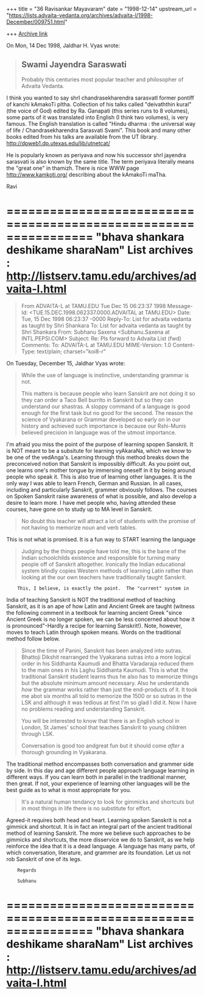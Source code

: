 +++
title = "36 Ravisankar Mayavaram"
date = "1998-12-14"
upstream_url = "https://lists.advaita-vedanta.org/archives/advaita-l/1998-December/009751.html"

+++
[Archive link](https://lists.advaita-vedanta.org/archives/advaita-l/1998-December/009751.html)

On Mon, 14 Dec 1998, Jaldhar H. Vyas wrote:
> Swami Jayendra Saraswati
> ------------------------
>
> Probably this centuries most popular teacher and philosopher of Advaita
> Vedanta.


I think you wanted to say shrI chandrasekharendra sarasvatI
former pontiff of kanchi kAmakoTi pItha. Collection of his talks
called "deivaththin kural" (the voice of God) edited by Ra.
Ganapati (this series runs to 8 volumes), some parts of it was
translated into English (I think two volumes), is very famous.
The English translation is called "Hindu dharma : the universal
way of life / Chandrasekharendra Sarasvati Svami". This book and
many other books edited from his talks are available from the UT
library. http://dpweb1.dp.utexas.edu/lib/utnetcat/

  He is popularly known as periyava and now his successor shrI
jayendra sarasvati is also known by the same title. The term
periyava literally means the "great one" in thamizh. There is
nice WWW page  http://www.kamkoti.org/ describing about the
kAmakoTi maTha.


Ravi

================================================================
"bhava shankara deshikame sharaNam"
List archives : http://listserv.tamu.edu/archives/advaita-l.html
================================================================
>From ADVAITA-L at TAMU.EDU Tue Dec 15 06:23:37 1998
Message-Id: <TUE.15.DEC.1998.062337.0000.ADVAITAL at TAMU.EDU>
Date: Tue, 15 Dec 1998 06:23:37 -0000
Reply-To: List for advaita vedanta as taught by Shri Shankara
        <ADVAITA-L at TAMU.EDU>
To: List for advaita vedanta as taught by Shri Shankara
        <ADVAITA-L at TAMU.EDU>
From: Subhanu Saxena <Subhanu.Saxena at INTL.PEPSI.COM>
Subject: Re: Pls forward to Advaita List (fwd)
Comments: To: ADVAITA-L at TAMU.EDU
MIME-Version: 1.0
Content-Type: text/plain; charset="koi8-r"

On Tuesday, December 15, Jaldhar Vyas wrote:
> While the use of language is instinctive, understanding grammar is
> not.
>
> This matters is because people who learn Sanskrit are not doing it so they
> can order a Taco Bell burrito in Sanskrit but so they can understand our
> shastras.  A sloppy command of a language is good enough for the first
> task but no good for the second.  The reason the science of Vyakarana or
> Grammar developed so early on in our history and achieved such importance
> is because our Rshi-Munis believed precision in language was of the utmost
> importance.
>
>
I'm afraid you miss the point of the purpose of learning spopen Sanskrit.
It is NOT meant to be a subsitute for learning vyAkaraNa, which we know to
be one of the vedAnga's.  Learning through this method breaks down the
preconceived notion that Sanskrit is impossibly difficult.  As you point
out, one learns one's mother tongue by immersing oneself in it by being
around people who speak it.  This is also true of learning other languages.
It is the only way I was able to learn French, German and Russian. In all
cases, including and particularly Sanskrit, grammer obviously follows.  The
courses on Spoken Sanskrit raise awareness of what is possible, and also
develop a desire to learn more.  I have met people who, having attended
these courses, have gone on to study up to MA level in Sanskrit.

> No doubt this teacher will attract a lot of students with the promise of
> not having to memorize noun and verb tables.
>
This is not what is promised. It is a fun way to START learning the language
>   Judging by the things people have told me, this is the bane of the
> Indian schoolchilds existence and responsible for turning many people off
> of Sanskrit altogether. Ironically the Indian educational system blindly
> copies Western methods of learning Latin rather than looking at the our
> own teachers have traditionally taught Sanskrit.
>
        This, I believe, is exactly the point.  The "current" system in
India of teaching Sanskrit is NOT the traditional method of teaching
Sanskrit, as it is an ape of how Latin and Ancient Greek are taught (witness
the following comment in a textbook for learning ancient Greek "since
Ancient Greek is no longer spoken, we can be less concerned about how it is
pronounced"-Hardly a recipe for learning Sanskrit!). Note, however, moves to
teach Latin through spoken means. Words on the traditional method follow
below.

> Since the time of Panini, Sanskrit has been analyzed
> into sutras.  Bhattoji Dikshit rearranged the Vyakarana sutras into a more
> logical order in his Siddhanta Kaumudi and Bhatta Varadaraja reduced them
> to the main ones in his Laghu Siddhanta Kaumudi.  This is what the
> traditional Sanskrit student learns thus he also has to memorize things
> but the absolute minimum amount necessary. Also he understands _how_ the
> grammar works rather than just the end-products of it.  It took me abot
> six months all told to memorize the 1500 or so sutras in the LSK and
> although it was tedious at first I'm so glad I did it.  Now I have no
> problems reading and understanding Sanskrit.
>
>
> You will be interested to know that there is an English school in London,
> St James' school that teaches Sanskrit to young children through LSK.
>
> Conversation is good too andgreat fun but it should come _after_ a
> thorough grounding in Vyakarana.
>
The traditional method encompasses both conversation and grammer side by
side. In this day and age different people approach language learning in
different ways. If you can learn both in parallel in the traditional manner,
then great. If not, your experience of learning other languages will be the
best guide as to what is most appropriate for you.

> It's a natural human tendancy to look for gimmicks and shortcuts but in
> most things in life there is no substitute for effort.
>
Agreed-it requires both head and heart.  Learning spoken Sanskrit is not a
gimmick and shortcut. It is in fact an integral part of the ancient
traditional method of learning Sanskrit.  The more we believe such
approaches to be gimmicks and shortcuts, the more disservice we do to
Sanskrit, as we help reinforce the idea that it is a dead language.  A
language has many parts, of which conversation, literature, and grammer are
its foundation.  Let us not rob Sanskrit of one of its legs.



        Regards

        Subhanu

================================================================
"bhava shankara deshikame sharaNam"
List archives : http://listserv.tamu.edu/archives/advaita-l.html
================================================================

